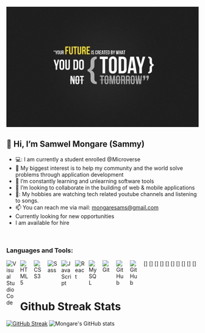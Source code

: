 
   ![header](./gh-header.jpg)

<h2>👋 Hi, I’m<b> Samwel Mongare (Sammy)</b></h2>

- 💻: I am currently a student enrolled @Microverse 
- 👀 My biggest interest is to help my community and the world solve problems through application development
- 🌱 I’m constantly learning and unlearning software tools 
- 💞️ I’m looking to collaborate in the building of web & mobile applications
- 🎵: My hobbies are watching tech related youtube channels and listening to songs.
- 📫 You can reach me via mail: mongaresams@gmail.com
- Currently looking for new opportunities
- I am available for hire
</br>

### Languages and Tools:

[<img align="left" alt="Visual Studio Code" width="26px" src="https://cdn.jsdelivr.net/gh/devicons/devicon/icons/vscode/vscode-original.svg" style="padding-right:10px;" />]
[<img align="left" alt="HTML5" width="26px" src="https://cdn.jsdelivr.net/gh/devicons/devicon/icons/html5/html5-original.svg" style="padding-right:10px;" />]
[<img align="left" alt="CSS3" width="26px" src="https://cdn.jsdelivr.net/gh/devicons/devicon/icons/css3/css3-original.svg" style="padding-right:10px;" />]
[<img align="left" alt="Sass" width="26px" src="https://cdn.jsdelivr.net/gh/devicons/devicon/icons/sass/sass-original.svg" style="padding-right:10px;" />]
[<img align="left" alt="JavaScript" width="26px" src="https://cdn.jsdelivr.net/gh/devicons/devicon/icons/javascript/javascript-original.svg" style="padding-right:10px;" />]
[<img align="left" alt="React" width="26px" src="https://cdn.jsdelivr.net/gh/devicons/devicon/icons/react/react-original.svg" style="padding-right:10px;" />]
[<img align="left" alt="MySQL" width="26px" src="https://cdn.jsdelivr.net/gh/devicons/devicon/icons/mysql/mysql-original.svg" style="padding-right:10px;" />]
[<img align="left" alt="Git" width="26px" src="https://cdn.jsdelivr.net/gh/devicons/devicon/icons/git/git-original.svg" style="padding-right:10px;" />]
[<img align="left" alt="GitHub" width="26px" src="https://user-images.githubusercontent.com/3369400/139447912-e0f43f33-6d9f-45f8-be46-2df5bbc91289.png" style="padding-right:10px;" />]
[<img align="left" alt="GitHub" width="26px" src="https://user-images.githubusercontent.com/3369400/139448065-39a229ba-4b06-434b-bc67-616e2ed80c8f.png" style="padding-right:10px;" />]

<br />
<br />
    
# Github Streak Stats

[![GitHub Streak](http://github-readme-streak-stats.herokuapp.com?user=Mosams&date_format=M%20j%5B%2C%20Y%5D)]() 
![Mongare's GitHub stats](https://github-readme-stats.vercel.app/api?username=Mosams&show_icons=true&theme=radical)
</br>
